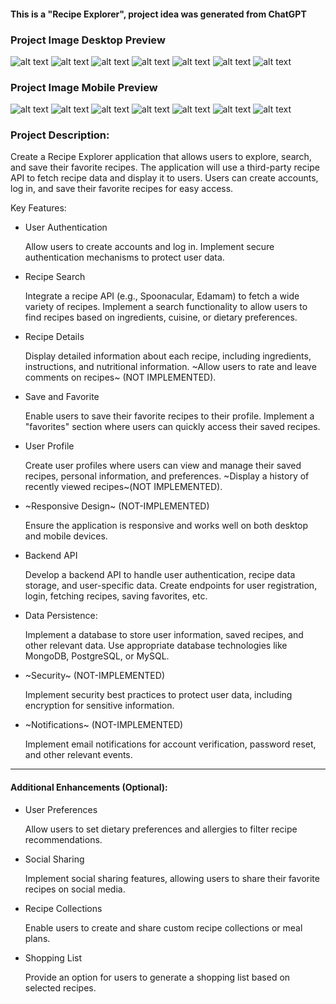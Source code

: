 #### This is a "Recipe Explorer", project idea was generated from ChatGPT

### Project Image Desktop Preview
![alt text](https://github.com/gedePakusadewa/5_recipe_explorer/blob/main/preview/desktop_1.png)
![alt text](https://github.com/gedePakusadewa/5_recipe_explorer/blob/main/preview/desktop_2.png)
![alt text](https://github.com/gedePakusadewa/5_recipe_explorer/blob/main/preview/desktop_3.png)
![alt text](https://github.com/gedePakusadewa/5_recipe_explorer/blob/main/preview/desktop_4.png)
![alt text](https://github.com/gedePakusadewa/5_recipe_explorer/blob/main/preview/desktop_5.png)
![alt text](https://github.com/gedePakusadewa/5_recipe_explorer/blob/main/preview/desktop_6.png)
![alt text](https://github.com/gedePakusadewa/5_recipe_explorer/blob/main/preview/desktop_7.png)

### Project Image Mobile Preview
![alt text](https://github.com/gedePakusadewa/5_recipe_explorer/blob/main/preview/mobile_1.png)
![alt text](https://github.com/gedePakusadewa/5_recipe_explorer/blob/main/preview/mobile_2.png)
![alt text](https://github.com/gedePakusadewa/5_recipe_explorer/blob/main/preview/mobile_3.png)
![alt text](https://github.com/gedePakusadewa/5_recipe_explorer/blob/main/preview/mobile_4.png)
![alt text](https://github.com/gedePakusadewa/5_recipe_explorer/blob/main/preview/mobile_5.png)
![alt text](https://github.com/gedePakusadewa/5_recipe_explorer/blob/main/preview/mobile_6.png)
![alt text](https://github.com/gedePakusadewa/5_recipe_explorer/blob/main/preview/mobile_7.png)

### Project Description:

Create a Recipe Explorer application that allows users to explore, search, and save their favorite recipes. The application will use a third-party recipe API to fetch recipe data and display it to users. Users can create accounts, log in, and save their favorite recipes for easy access.

Key Features:

- User Authentication

  Allow users to create accounts and log in. Implement secure authentication mechanisms to protect user data.

- Recipe Search

  Integrate a recipe API (e.g., Spoonacular, Edamam) to fetch a wide variety of recipes. Implement a search functionality to allow users to find recipes based on ingredients, cuisine, or dietary preferences.

- Recipe Details

  Display detailed information about each recipe, including ingredients, instructions, and nutritional information. ~Allow users to rate and leave comments on recipes~ (NOT IMPLEMENTED).

- Save and Favorite

  Enable users to save their favorite recipes to their profile. Implement a "favorites" section where users can quickly access their saved recipes.

- User Profile

  Create user profiles where users can view and manage their saved recipes, personal information, and preferences. ~Display a history of recently viewed recipes~(NOT IMPLEMENTED).

- ~Responsive Design~ (NOT-IMPLEMENTED)

  Ensure the application is responsive and works well on both desktop and mobile devices.

- Backend API

  Develop a backend API to handle user authentication, recipe data storage, and user-specific data. Create endpoints for user registration, login, fetching recipes, saving favorites, etc.

- Data Persistence:

  Implement a database to store user information, saved recipes, and other relevant data. Use appropriate database technologies like MongoDB, PostgreSQL, or MySQL.

- ~Security~ (NOT-IMPLEMENTED)
  
  Implement security best practices to protect user data, including encryption for sensitive information.

- ~Notifications~ (NOT-IMPLEMENTED)

  Implement email notifications for account verification, password reset, and other relevant events.

---

#### Additional Enhancements (Optional):

- User Preferences
  
  Allow users to set dietary preferences and allergies to filter recipe recommendations.

- Social Sharing

  Implement social sharing features, allowing users to share their favorite recipes on social media.

- Recipe Collections

  Enable users to create and share custom recipe collections or meal plans.

- Shopping List

  Provide an option for users to generate a shopping list based on selected recipes.

